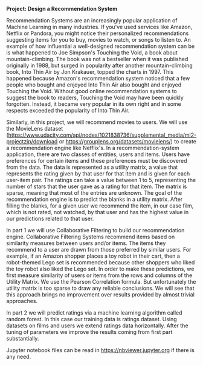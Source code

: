 **Project: Design a Recommendation System**

Recommendation Systems are an increasingly popular application of Machine Learning in many industries. If you've used services like 
Amazon, Netflix or Pandora, you might notice their personalized recommendations suggesting items for you to buy, movies to watch, 
or songs to listen to. An example of how influential a well-designed recommendation system can be is what happened to Joe Simpson's 
Touching the Void, a book about mountain-climbing. The book was not a bestseller when it was published originally in 1988, but 
surged in popularity after another mountain-climbing book, Into Thin Air by Jon Krakauer, topped the charts in 1997. 
This happened because Amazon's recommendation system noticed that a few people who bought and enjoyed Into Thin Air also bought 
and enjoyed Touching the Void. Without good online recommendation systems to suggest the book to readers, 
Touching the Void may have been quickly forgotten. Instead, it became very popular in its own right and in some respects 
exceeded the popularity of Into Thin Air.

Similarly, in this project, we will recommend movies to users. We will use the MovieLens dataset 
(https://www.udacity.com/api/nodes/1021838736/supplemental_media/ml2-projectzip/download  or https://grouplens.org/datasets/movielens/)
to create a recommendation engine like Netflix's. 
In a recommendation-system application, there are two classes of entities, users and items. 
Users have preferences for certain items and these preferences must be discovered from the data. 
The data is represented as a utility matrix, a value that represents the rating given by that user 
for that item and is given for each user-item pair. The ratings can take a value between 1 to 5, 
representing the number of stars that the user gave as a rating for that item.
The matrix is sparse, meaning that most of the entries are unknown. The goal of the recommendation 
engine is to predict the blanks in a utility matrix. 	After filling the blanks, for a given user
we recommend the item, in our case film,  which  is not rated, not watched, by that user and has the 
highest value in our predictions related to that user. 

In part 1  we will use Collaborative Filtering to build our recommendation engine. Collaborative Filtering 
Systems recommend items based on similarity measures between users and/or items. The items they recommend 
to a user are drawn from those preferred by similar users. For example, if an Amazon shopper places a toy robot in their cart, 
then a robot-themed Lego set is recommended because other shoppers who liked the toy robot also liked the Lego set. 
In order to make these predictions, we  first measure similarity of users or items from the rows and columns of the Utility Matrix. 
We use the Pearson Correlation formula. But unfortunately the utility matrix is too sparse to draw any reliable conclusions.
We will see that this approach brings no improvement over results provided by almost trivial approaches. 

In part 2 we will predict ratings via a machine learning algorithm called random forest. In this case our training data 
is ratings dataset. Using datasets on films and users we extend ratings  data horizontally. After the tuning of parameters
we improve the results coming from first part substantially. 

Jupyter notebook files can be read in https://nbviewer.jupyter.org if there is any need. 
